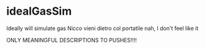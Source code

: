 # idealGasSim
Ideally will simulate gas 
Nicco vieni dietro col portatile
nah, I don't feel like it

ONLY MEANINGFUL DESCRIPTIONS TO PUSHES!!!!
